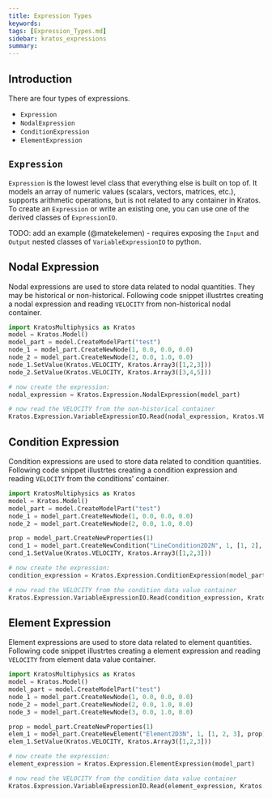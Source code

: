 ```yaml
---
title: Expression Types
keywords: 
tags: [Expression_Types.md]
sidebar: kratos_expressions
summary: 
---
```


## Introduction

There are four types of expressions.
* `Expression`
* `NodalExpression`
* `ConditionExpression`
* `ElementExpression`

## `Expression`

`Expression` is the lowest level class that everything else is built on top of. It models an array of numeric values (scalars, vectors, matrices, etc.), supports arithmetic operations, but is not related to any container in Kratos. To create an `Expression` or write an existing one, you can use one of the derived classes of `ExpressionIO`.

TODO: add an example (@matekelemen) - requires exposing the `Input` and `Output` nested classes of `VariableExpressionIO` to python.


## Nodal Expression

Nodal expressions are used to store data related to nodal quantities. They may be historical or non-historical. Following code snippet illustrtes creating a nodal expression
and reading ```VELOCITY``` from non-historical nodal container.
```python
import KratosMultiphysics as Kratos
model = Kratos.Model()
model_part = model.CreateModelPart("test")
node_1 = model_part.CreateNewNode(1, 0.0, 0.0, 0.0)
node_2 = model_part.CreateNewNode(2, 0.0, 1.0, 0.0)
node_1.SetValue(Kratos.VELOCITY, Kratos.Array3([1,2,3]))
node_2.SetValue(Kratos.VELOCITY, Kratos.Array3([3,4,5]))

# now create the expression:
nodal_expression = Kratos.Expression.NodalExpression(model_part)

# now read the VELOCITY from the non-historical container
Kratos.Expression.VariableExpressionIO.Read(nodal_expression, Kratos.VELOCITY, False)
```

## Condition Expression

Condition expressions are used to store data related to condition quantities. Following code snippet illustrtes creating a condition expression
and reading ```VELOCITY``` from the conditions' container.
```python
import KratosMultiphysics as Kratos
model = Kratos.Model()
model_part = model.CreateModelPart("test")
node_1 = model_part.CreateNewNode(1, 0.0, 0.0, 0.0)
node_2 = model_part.CreateNewNode(2, 0.0, 1.0, 0.0)

prop = model_part.CreateNewProperties(1)
cond_1 = model_part.CreateNewCondition("LineCondition2D2N", 1, [1, 2], prop)
cond_1.SetValue(Kratos.VELOCITY, Kratos.Array3([1,2,3]))

# now create the expression:
condition_expression = Kratos.Expression.ConditionExpression(model_part)

# now read the VELOCITY from the condition data value container
Kratos.Expression.VariableExpressionIO.Read(condition_expression, Kratos.VELOCITY)
```

## Element Expression

Element expressions are used to store data related to element quantities. Following code snippet illustrtes creating a element expression
and reading ```VELOCITY``` from element data value container.
```python
import KratosMultiphysics as Kratos
model = Kratos.Model()
model_part = model.CreateModelPart("test")
node_1 = model_part.CreateNewNode(1, 0.0, 0.0, 0.0)
node_2 = model_part.CreateNewNode(2, 0.0, 1.0, 0.0)
node_3 = model_part.CreateNewNode(3, 0.0, 1.0, 0.0)

prop = model_part.CreateNewProperties(1)
elem_1 = model_part.CreateNewElement("Element2D3N", 1, [1, 2, 3], prop)
elem_1.SetValue(Kratos.VELOCITY, Kratos.Array3([1,2,3]))

# now create the expression:
element_expression = Kratos.Expression.ElementExpression(model_part)

# now read the VELOCITY from the condition data value container
Kratos.Expression.VariableExpressionIO.Read(element_expression, Kratos.VELOCITY)
```
